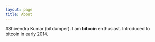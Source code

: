 ```yaml
---
layout: page
title: About
---
```


#Shivendra Kumar (bitdumper).
I am **bitcoin** enthusiast. Introduced to bitcoin in early 2014.